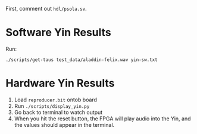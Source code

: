 First, comment out `hdl/psola.sv`.

# Software Yin Results

Run:
```
./scripts/get-taus test_data/aladdin-felix.wav yin-sw.txt
```

# Hardware Yin Results

1. Load `reproducer.bit` ontob board
2. Run `./scripts/display_yin.py`
3. Go back to terminal to watch output
4. When you hit the reset button, the FPGA will play audio into the Yin, and
   the values should appear in the terminal.
